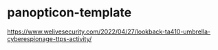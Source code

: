 # panopticon-template

https://www.welivesecurity.com/2022/04/27/lookback-ta410-umbrella-cyberespionage-ttps-activity/
